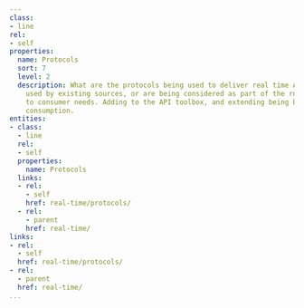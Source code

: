 ```yaml
---
class:
- line
rel:
- self
properties:
  name: Protocols
  sort: 7
  level: 2
  description: What are the protocols being used to deliver real time APIs, and being
    used by existing sources, or are being considered as part of the road map in response
    to consumer needs. Adding to the API toolbox, and extending being basic web API
    consumption.
entities:
- class:
  - line
  rel:
  - self
  properties:
    name: Protocols
  links:
  - rel:
    - self
    href: real-time/protocols/
  - rel:
    - parent
    href: real-time/
links:
- rel:
  - self
  href: real-time/protocols/
- rel:
  - parent
  href: real-time/
...
```

